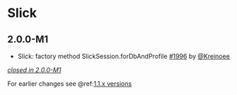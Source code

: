 # Slick

## 2.0.0-M1

- Slick: factory method SlickSession.forDbAndProfile [#1996](https://github.com/akka/alpakka/issues/1996) by [@Kreinoee](https://github.com/Kreinoee)

[*closed in 2.0.0-M1*](https://github.com/akka/alpakka/issues?q=is%3Aclosed+milestone%3A2.0.0-M1+label%3Ap%3Aslick)

For earlier changes see @ref:[1.1.x versions](../1.1.x/slick.md)
